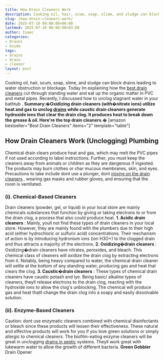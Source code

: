```yaml
---
title: How Drain Cleaners Work
description: Cooking oil, hair, scum, soap, slime, and sludge can block drains leading to water obstruction or blockage. Today Im explaining how the best drain cleaners...
slug: /how-drain-cleaners-work/
date: 2025-07-10 00:00:00+00:00
lastmod: 2025-07-10 00:00:00+03:00
author: Isaac
categories:
- Drains
- Guide
tags:
- drains
- drain
- cleaner
layout: post
---
```

Cooking oil, hair, scum, soap, slime, and sludge can block drains leading to water obstruction or blockage.
Today Im explaining how the
[best drain cleaners](https://pestpolicy.com/best-drain-[cleaner](https://pestpolicy.com/best-drain-cleaner/)//)
cut through standing water and eat up the organic matter in PVC and metal pipes. Recently, I discussed how to
unclog stagnant water in your bathtub
.
**Summary:�Oxidizing drain cleaners (with�nitrate ions) utilize heat and gas to unclog [drains](https://pestpolicy.com/best-shower-drain-cleaner/) while caustic drain cleaners generate hydroxide ions that clear the drain clog. It produces heat to break down the grease & oil. Here're the top drain cleaners.�**
[amazon bestseller="Best Drain Cleaners" items="2" template="table"]
## How Drain Cleaners Work (Unclogging) Plumbing
Chemical drain clears produce heat and gas, which may melt the PVC pipes if not used according to label instructions. Further, you must keep the cleaners away from animals or children as they are dangerous if ingested.
The products may burn clothes or char mucous membranes, skin, and eyes. Precautions to take include dont use a plunger, dont
[mixing on the drain cleaners](https://pestpolicy.com/best-drain-cleaner//)
, wearing gas masks and rubber gloves, and ensuring that the room is ventilated.
### (i). Chemical-Based Cleaners
Drain cleaners
(powder, gel, or liquid) in your local store are mainly chemicals substances that function by giving or taking electrons to or from the drain clog, a process that also could produce heat.
**1. Acidic drain cleaners**
: Mainly, youll not find these types of drain cleaners in your local store. However, they are mainly found with the plumbers due to their high acid (either hydrochloric or sulfuric acid) concentrations.
Their mechanism of action is by introducing hydronium ions (ion H3O+) to the
clogged drain
and thus attracts a majority of the electrons.
**2. Oxidizing�drain cleaners**
: Oxidizing�drain cleaners have nitrates, peroxides, and bleach. This chemical class of cleaners will oxidize the drain clog by extracting electrons from it.
Notably, being heavy compared to water, the chemical drain cleaner will settle at the bottom of any standing water, producing gas and heat that clears the clog.
**3. Caustic�drain cleaners**
: These
types of chemical drain cleaners
have caustic potash and lye.
Being basic/ alkaline types of cleaners, theyll release electrons to the drain clog, reacting with the hydroxide ions to allow the clog's unblocking.
The chemical will produce gas and heat thatll change the drain clog into a soapy and easily dissolvable solution.
### (ii). Enzyme-Based Cleaners
Caution: dont use enzymatic cleaners combined with chemical disinfectants or bleach since these products will lessen their effectiveness. These natural and effective products will work for you if you love green solutions or simply allergic to chemical cleaners.
The biofilm-eating enzyme cleaners will be great in unclogging
[drains in septic](https://pestpolicy.com/bio-clean-drain-septic-bacteria-2-review/)
systems. Theyll work great with lukewarm water to allow the growth of different bacteria.
**Green Gobbler**
Drain Opener
